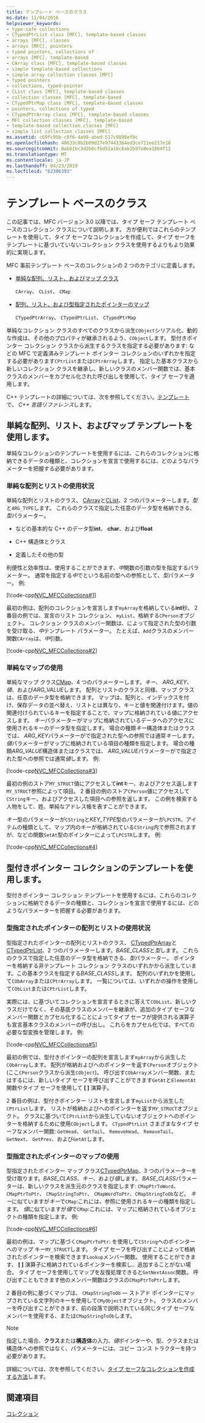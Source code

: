 ```yaml
---
title: テンプレート ベースのクラス
ms.date: 11/04/2016
helpviewer_keywords:
- type-safe collections
- CTypedPtrList class [MFC], template-based classes
- arrays [MFC], classes
- arrays [MFC], pointers
- typed pointers, collections of
- arrays [MFC], template-based
- CArray class [MFC], template-based classes
- simple template-based collections
- simple array collection classes [MFC]
- typed pointers
- collections, typed-pointer
- CList class [MFC], template-based classes
- collection classes [MFC], template-based
- CTypedPtrMap class [MFC], template-based classes
- pointers, collections of typed
- CTypedPtrArray class [MFC], template-based classes
- MFC collection classes [MFC], template-based
- template-based collection classes [MFC]
- simple list collection classes [MFC]
ms.assetid: c69fc95b-c8f6-4a99-abed-517c9898ef0c
ms.openlocfilehash: 40633c8b2b09d27e97443364ed3ce711ee217e18
ms.sourcegitcommit: 0ab61bc3d2b6cfbd52a16c6ab2b97a8ea1864f12
ms.translationtype: MT
ms.contentlocale: ja-JP
ms.lasthandoff: 04/23/2019
ms.locfileid: "62306393"
---
```

# <a name="template-based-classes"></a>テンプレート ベースのクラス

この記事では、MFC バージョン 3.0 以降では、タイプ セーフ テンプレート ベースのコレクション クラスについて説明します。 方が便利ではこれらのテンプレートを使用して、タイプ セーフなコレクションを作成して、タイプ セーフをテンプレートに基づいていないコレクション クラスを使用するよりもより効果的に実現します。

MFC 事前テンプレート ベースのコレクションの 2 つのカテゴリに定義します。

- [単純な配列、リスト、およびマップ クラス](#_core_using_simple_array.2c_.list.2c_.and_map_templates)

   `CArray`、 `CList`、 `CMap`

- [配列、リスト、および型指定されたポインターのマップ](#_core_using_typed.2d.pointer_collection_templates)

   `CTypedPtrArray`、 `CTypedPtrList`、 `CTypedPtrMap`

単純なコレクション クラスのすべてのクラスから派生`CObject`シリアル化、動的な作成は、その他のプロパティが継承されるよう、`CObject`します。 型付きポインター コレクション クラスから派生するクラスを指定する必要があります: などの MFC で定義済みテンプレート ポインター コレクションのいずれかを指定する必要があります`CPtrList`または`CPtrArray`します。 指定した基本クラスから新しいコレクション クラスを継承し、新しいクラスのメンバー関数では、基本クラスのメンバーをカプセル化された呼び出しを使用して、タイプ セーフを適用します。

C++ テンプレートの詳細については、次を参照してください。[テンプレート](../cpp/templates-cpp.md)で、 *C++ 言語リファレンス*します。

##  <a name="_core_using_simple_array.2c_.list.2c_.and_map_templates"></a> 単純な配列、リスト、およびマップ テンプレートを使用します。

単純なコレクションのテンプレートを使用するには、これらのコレクションに格納できるデータの種類と、コレクションを宣言で使用するには、どのようなパラメーターを把握する必要があります。

###  <a name="_core_simple_array_and_list_usage"></a> 単純な配列とリストの使用状況

単純な配列とリストのクラス、 [CArray](../mfc/reference/carray-class.md)と[CList](../mfc/reference/clist-class.md)、2 つのパラメーターします。*型*と`ARG_TYPE`します。 これらのクラスで指定した任意のデータ型を格納できる、*型*パラメーター。

- などの基本的な C++ のデータ型**int**、 **char**、および**float**

- C++ 構造体とクラス

- 定義したその他の型

利便性と効率性は、使用することができます、*中*関数の引数の型を指定するパラメーター。 通常を指定する*中*でという名前の型への参照として、*型*パラメーター。 例:

[!code-cpp[NVC_MFCCollections#1](../mfc/codesnippet/cpp/template-based-classes_1.cpp)]

最初の例は、配列のコレクションを宣言します`myArray`を格納している**int**秒。 2 番目の例では、宣言のリスト コレクション、 `myList`、格納する`CPerson`オブジェクト。 コレクション クラスのメンバー関数は、によって指定された型の引数を受け取る、*中*テンプレート パラメーター。 たとえば、`Add`クラスのメンバー関数`CArray`は、*中*引数。

[!code-cpp[NVC_MFCCollections#2](../mfc/codesnippet/cpp/template-based-classes_2.cpp)]

###  <a name="_core_simple_map_usage"></a> 単純なマップの使用

単純なマップ クラス[CMap](../mfc/reference/cmap-class.md)、4 つのパラメーターします。*キー*、 *ARG_KEY*、*値*、および*ARG_VALUE*します。 配列とリストのクラスと同様、マップ クラスは、任意のデータ型を格納できます。 マップは、配列と、インデックスを付け、保存データの並べ替え、リストとは異なり、キーと値を関連付けます。値の関連付けられているキーを指定することで、マップに格納されている値にアクセスします。 *キー*パラメーターがマップに格納されているデータへのアクセスに使用されるキーのデータ型を指定します。 場合の種類*キー*構造体またはクラスでは、 *ARG_KEY*パラメーターがで指定された型への参照では通常*キー*します。 *値*パラメーターがマップに格納されている項目の種類を指定します。 場合の種類*ARG_VALUE*構造体またはクラスでは、 *ARG_VALUE*パラメーターがで指定された型への参照では通常*値*します。 例:

[!code-cpp[NVC_MFCCollections#3](../mfc/codesnippet/cpp/template-based-classes_3.cpp)]

最初の例のストア`MY_STRUCT`値にアクセスして**int**キー、およびアクセス返します`MY_STRUCT`参照によって項目。 2 番目の例のストア`CPerson`値にアクセスして`CString`キー、およびアクセスした項目への参照を返します。 この例を検索する人物をして、姓、単純なアドレス帳を表すことができます。

*キー*型のパラメーターが`CString`と*KEY_TYPE*型のパラメーターが`LPCSTR`、アイテムの種類として、マップ内のキーが格納されている`CString`内で参照されますが、などの関数`SetAt`型のポインターによって`LPCSTR`します。 例:

[!code-cpp[NVC_MFCCollections#4](../mfc/codesnippet/cpp/template-based-classes_4.cpp)]

##  <a name="_core_using_typed.2d.pointer_collection_templates"></a> 型付きポインター コレクションのテンプレートを使用します。

型付きポインター コレクション テンプレートを使用するには、これらのコレクションに格納できるデータの種類と、コレクションを宣言で使用するには、どのようなパラメーターを把握する必要があります。

###  <a name="_core_typed.2d.pointer_array_and_list_usage"></a> 型指定されたポインターの配列とリストの使用状況

型指定されたポインターの配列とリストのクラス、 [CTypedPtrArray](../mfc/reference/ctypedptrarray-class.md)と[CTypedPtrList](../mfc/reference/ctypedptrlist-class.md)、2 つのパラメーターします。*BASE_CLASS*と*型*します。 これらのクラスで指定した任意のデータ型を格納できる、*型*パラメーター。 ポインターを格納する非テンプレート コレクション クラスのいずれかから派生しています。この基本クラスを指定する*BASE_CLASS*します。 配列のいずれかを使用して`CObArray`または`CPtrArray`します。 一覧については、いずれかの操作を使用して`CObList`または`CPtrList`します。

実際には、に基づいてコレクションを宣言するときに答えて`CObList`、新しいクラスだけでなく、その基底クラスのメンバーを継承が、追加のタイプ セーフなメンバー関数とカプセル化することによってタイプ セーフが提供される演算子も宣言基本クラスのメンバーの呼び出し。 これらをカプセル化では、すべての必要な型変換を管理します。 例:

[!code-cpp[NVC_MFCCollections#5](../mfc/codesnippet/cpp/template-based-classes_5.cpp)]

最初の例では、型付きポインターの配列を宣言します`myArray`から派生した`CObArray`します。 配列が格納およびへのポインターを返す`CPerson`オブジェクト (ここ`CPerson`クラスから派生`CObject`)。 呼び出す`CObArray`メンバー関数、またはするには、新しいタイプ セーフを呼び出すことができます`GetAt`と`ElementAt`関数やタイプ セーフを使用して **[ ]** 演算子。

2 番目の例は、型付きポインター リストを宣言します`myList`から派生した`CPtrList`します。 リストが格納およびへのポインターを返す`MY_STRUCT`オブジェクト。 クラスに基づいて`CPtrList`から派生していないオブジェクトへのポインターを格納するために使用`CObject`します。 `CTypedPtrList` さまざまなタイプ セーフなメンバー関数: `GetHead`、 `GetTail`、 `RemoveHead`、 `RemoveTail`、 `GetNext`、 `GetPrev`、および`GetAt`します。

###  <a name="_core_typed.2d.pointer_map_usage"></a> 型指定されたポインターのマップの使用

型指定されたポインター マップ クラス[CTypedPtrMap](../mfc/reference/ctypedptrmap-class.md)、3 つのパラメーターを受け取ります。*BASE_CLASS*、*キー*、および*値*します。 *BASE_CLASS*パラメーターは、新しいクラスを派生元のクラスを指定します: `CMapPtrToWord`、 `CMapPtrToPtr`、 `CMapStringToPtr`、 `CMapWordToPtr`、`CMapStringToOb`など。 *キー*に似ていますが*キー*で`CMap`:これには、参照に使用されるキーの種類を指定します。 *値*に似ていますが*値*で`CMap`:これには、マップに格納されているオブジェクトの種類を指定します。 例:

[!code-cpp[NVC_MFCCollections#6](../mfc/codesnippet/cpp/template-based-classes_6.cpp)]

最初の例は、マップに基づく`CMapPtrToPtr`: を使用して`CString`へのポインターへのマップ キー`MY_STRUCT`します。 タイプ セーフを呼び出すことによって格納されたポインターを検索できます`Lookup`メンバー関数。 使用することができます、 **[ ]** 演算子に格納されているポインターを検索し、追加することがない場合。 タイプ セーフを使用してマップを反復処理できると`GetNextAssoc`関数。 呼び出すこともできます他のメンバー関数はクラスの`CMapPtrToPtr`します。

2 番目の例に基づくマップは、 `CMapStringToOb` — ストアド ポインターにマップされている文字列のキーを使用して`CMyObject`オブジェクト。 クラスのメンバーを呼び出すことができます、前の段落で説明されている同じタイプ セーフなメンバーを使用する、または`CMapStringToOb`します。

> [!NOTE]
>  指定した場合、**クラス**または**構造体**の入力、*値*ポインターや、型、クラスまたは構造体への参照ではなく、パラメーターには、コピー コンス トラクターを持つ必要があります。

詳細については、次を参照してください。[タイプ セーフなコレクションを作成する方法](../mfc/how-to-make-a-type-safe-collection.md)します。

## <a name="see-also"></a>関連項目

[コレクション](../mfc/collections.md)
